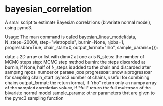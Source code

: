 # bayesian_correlation
A small script to estimate Bayesian correlations (bivariate normal model), using pymc3.

Usage: The main command is called 
bayesian_linear_model(data, N_steps=20000, step="Metropolis", burnin=None, njobs=1, progressbar=True, chain_start=0,            output_format="rho", sample_params={}):

data: a 2D array or list with dim=2 at one axis
N_steps: the number of MCMC steps
step: MCMC step method
burnin: the steps discarded as burnin, if None, half of N_steps is added to the chain and discarded after sampling
njobs: number of parallel jobs
progressbar: show a progressbar for sampling
chain_start: pymc3 number of chains, useful for combining chains
output_format: the return format, if "rho" return only an numpy array of the sampled correlation values, if "full" return the full multitrace of the bivariate normal model
sample_params: other parameters that are given to the pymc3 sampling function
